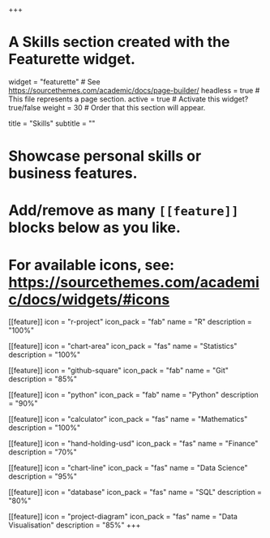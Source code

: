 +++
# A Skills section created with the Featurette widget.
widget = "featurette"  # See https://sourcethemes.com/academic/docs/page-builder/
headless = true  # This file represents a page section.
active = true  # Activate this widget? true/false
weight = 30  # Order that this section will appear.

title = "Skills"
subtitle = ""

# Showcase personal skills or business features.
#
# Add/remove as many `[[feature]]` blocks below as you like.
#
# For available icons, see: https://sourcethemes.com/academic/docs/widgets/#icons

[[feature]]
  icon = "r-project"
  icon_pack = "fab"
  name = "R"
  description = "100%"

[[feature]]
  icon = "chart-area"
  icon_pack = "fas"
  name = "Statistics"
  description = "100%"  

[[feature]]
  icon = "github-square"
  icon_pack = "fab"
  name = "Git"
  description = "85%"

[[feature]]
  icon = "python"
  icon_pack = "fab"
  name = "Python"
  description = "90%"

[[feature]]
  icon = "calculator"
  icon_pack = "fas"
  name = "Mathematics"
  description = "100%"

[[feature]]
  icon = "hand-holding-usd"
  icon_pack = "fas"
  name = "Finance"
  description = "70%"

[[feature]]
  icon = "chart-line"
  icon_pack = "fas"
  name = "Data Science"
  description = "95%"

[[feature]]
  icon = "database"
  icon_pack = "fas"
  name = "SQL"
  description = "80%"

[[feature]]
  icon = "project-diagram"
  icon_pack = "fas"
  name = "Data Visualisation"
  description = "85%"
+++

